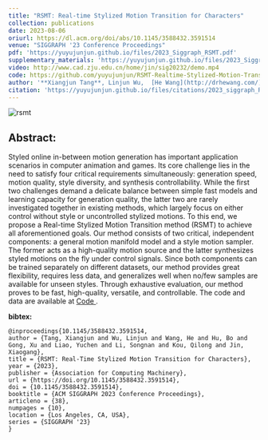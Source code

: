 ```yaml
---
title: "RSMT: Real-time Stylized Motion Transition for Characters"
collection: publications
date: 2023-08-06
oriurl: https://dl.acm.org/doi/abs/10.1145/3588432.3591514
venue: "SIGGRAPH '23 Conference Proceedings" 
pdf: 'https://yuyujunjun.github.io/files/2023_Siggraph_RSMT.pdf'
supplementary_materials: 'https://yuyujunjun.github.io/files/2023_Siggraph_RSMT_SM.pdf'
video: http://www.cad.zju.edu.cn/home/jin/sig20232/demo.mp4
code: https://github.com/yuyujunjun/RSMT-Realtime-Stylized-Motion-Transition
author: '**Xiangjun Tang**, Linjun Wu,  [He Wang](http://drhewang.com/), Bo Hu, Xu Gong, Yuchen Liao, Songnan Li, Qilong Kou, [Xiaogang Jin](http://www.cad.zju.edu.cn/home/jin/).'
citation: 'https://yuyujunjun.github.io/files/citations/2023_siggraph_RSMT.txt'
---
```


![rsmt]("https://yuyujunjun.github.io/images/RSMT/Title.png")


## Abstract:

Styled online in-between motion generation has important application scenarios in computer animation and games. Its core challenge lies in the need to satisfy four critical requirements simultaneously: generation speed,  motion quality, style diversity, and synthesis controllability. While the first two challenges demand a delicate balance between simple fast models and learning capacity for generation quality, the latter two are rarely investigated together in existing methods, which largely focus on either control without style or uncontrolled stylized motions. To this end, we propose a Real-time Stylized Motion Transition method (RSMT) to achieve all aforementioned goals. Our method consists of two critical, independent components: a general motion manifold model and a style motion sampler. The former acts as a high-quality motion source and the latter synthesizes styled motions on the fly under control signals. Since both components can be trained separately on different datasets, our method provides great flexibility, requires less data, and generalizes well when no/few samples are available for unseen styles. Through exhaustive evaluation, our method proves to be fast, high-quality, versatile, and controllable. The code and data are available at <a href="https://github.com/yuyujunjun/RSMT-Realtime-Stylized-Motion-Transition"> Code </a>.

**bibtex:**

```
@inproceedings{10.1145/3588432.3591514,
author = {Tang, Xiangjun and Wu, Linjun and Wang, He and Hu, Bo and Gong, Xu and Liao, Yuchen and Li, Songnan and Kou, Qilong and Jin, Xiaogang},
title = {RSMT: Real-Time Stylized Motion Transition for Characters},
year = {2023},
publisher = {Association for Computing Machinery},
url = {https://doi.org/10.1145/3588432.3591514},
doi = {10.1145/3588432.3591514},
booktitle = {ACM SIGGRAPH 2023 Conference Proceedings},
articleno = {38},
numpages = {10},
location = {Los Angeles, CA, USA},
series = {SIGGRAPH '23}
}
```





